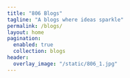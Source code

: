 ```yaml
---
title: "806 Blogs"
tagline: "A blogs where ideas sparkle"
permalink: /blogs/
layout: home
pagination:
  enabled: true
  collection: blogs
header:
  overlay_image: "/static/806_1.jpg"
---
```

